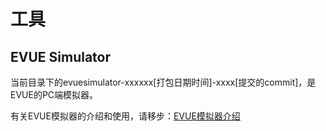 # 工具

## EVUE Simulator

当前目录下的evuesimulator-xxxxxx[打包日期时间]-xxxx[提交的commit]，是EVUE的PC端模拟器。

有关EVUE模拟器的介绍和使用，请移步：[EVUE模拟器介绍](https://www.yuque.com/bytecode/evue/vdtprt)